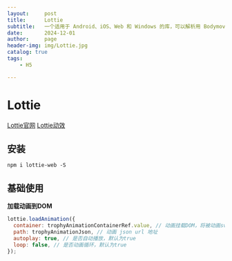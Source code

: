 ```yaml
---
layout:     post
title:      Lottie
subtitle:   一个适用于 Android、iOS、Web 和 Windows 的库，可以解析用 Bodymovin 导出为 JSON 格式的 Adobe After Effects 动画，并在移动设备和网络上进行原生渲染！
date:       2024-12-01
author:     page
header-img: img/Lottie.jpg
catalog: true
tags:
    - H5

---
```


# Lottie

[Lottie官网](https://airbnb.io/lottie/#/) [Lottie动效](https://lottiefiles.com/)

## 安装

```shell
npm i lottie-web -S
```

## 基础使用

**加载动画到DOM**

```js
lottie.loadAnimation({
  container: trophyAnimationContainerRef.value, // 动画挂载DOM，将被动画svg撑起
  path: trophyAnimationJson, // 动画 json url 地址
  autoplay: true, // 是否自动播放，默认为true
  loop: false, // 是否动画循环，默认为true
});
```
